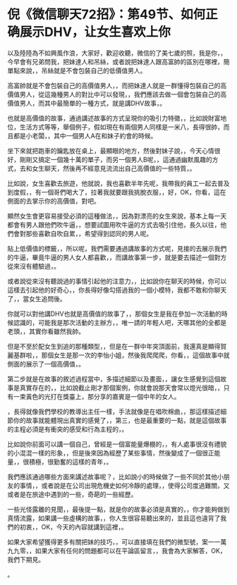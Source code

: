 # 倪《微信聊天72招》：第49节、如何正确展示DHV，让女生喜欢上你

以及陸陸為不如興風作浪，大家好，歡迎收聽，微信的了美七歲的照，我是你，，今早會有兄弟問我，把妹達人和吊絲，或者說把妹達人跟高富帥的區別在哪裡，簡單點來說，，吊絲就是不會包裝自己的低價值男人。

高富帥就是不會包裝自己的高價值男人，，而把妹達人就是一群懂得包裝自己的高價值男人，從這幾種男人的對比中可以發現，，我們應該去做一個會包裝自己的高價值男人，而其中最簡單的一種方式，就是講DHV故事，。

也就是高價值的故事，通過講述故事的方式呈現你的吸引力特徵，，比如說財富地位，生活方式等等，舉個例子，假如現在有兩個男人同樣是一米八，長得很帥，而且都是小老闆，，其中一個男人A在和妹子約會的時候。

坐下來就把跑車的鑰匙放在桌上，最顯眼的地方，然後對妹子說，，今天心情很好，剛剛又搞定一個幾十萬的單子，而另一個男人B呢，，這通過幽默風趣的方式，去和女生聊天，然後再不經意見流流出自己高價值的一些特質，。

比如說，女生喜歡去旅遊，他就說，我也喜歡半年先呢，我帶我的員工一起去普及到度假，，有一個哥們喝大了，拉著我就要跟我挑脫衣服，，好，OK，你看，這在側面的去掌示你的高價值，對吧。

顯然女生會更容易接受必須的這種做法，，因為對漂亮的女生來說，基本上每一天都會有男人跟他們吹牛逼，，想要試圖用吹牛逼的方式去吸引住他，長久以往，他們會對那些喜歡自吹自累，，希望得到認同的男人呢。

貼上低價值的標籤，，所以呢，我們需要通過講故事的方式呢，見接的去展示我們的牛逼，畢竟牛逼的男人女人都喜歡，，而講故事第一步，就是要去描述一個對方從來沒有體驗過，。

或者說從來沒有聽說過的事情引起他的注意力，，比如說你在聊天的時候，你可以這樣去引起他的好奇心，，你長得好像勾搭過我的一個小模特，我都不敢和你聊天了，，當女生追問後。

你就可以對他講DHV也就是高價值的故事了，，那個女生是我在參加一次活動的時候認識的，可能我是那次活動的主辦方，，唯一請的年輕人吧，天哪其他的全都是老頭，，其實你看雖然我帥。

但是不至於配女生到追的那種類型，，但是在一群中年突頂面前，我還真是顯得賀麗基群啦，，那個女生是那一次的李怡小姐，然後我爬爬爬，你看，，這個故事中就側面的展示了一個高價值，。

第二步就是在故事的敘述過程當中，多描述細節以及畫面，，讓女生感覺到這個故事是真實存在的，，比如說截止剛才那個案例，你就會說那天會常以燈光很暗，，只有一束黃色的光打在獎臺上，那分享的嘉賓是一個中年的女人。

，長得就像我們學校的教導出主任一樣，手法就像是在唱吹棉曲，，那這樣描述細節你的故事就能體現出真實的感覺了，，第三，也是最重要的一點，就是這個故事的主程必須是有衝突的感受和行為主程的，。

比如說你前面可以講一個自己，曾經是一個富能量爆棚的，，有人處事很沒有禮貌的小混混一樣的形象，，但是後來因為經歷了某些事情，然後變成了一個很正能量，，很積極，很勤奮的這樣的青年，。

我們應該通過哪些方面來講述故事呢？，比如說小的時候做了一些不同於其他小朋友的事情，，或者說是在公司出現危機史如何冷靜的處理，，使得公司度過難關，又或者是在旅途中遇到的一些，奇葩的一些經歷。

一些光怪露離的見聞，，最後提一點，就是你的故事必須是真實的，，你才能夠做到真情流露，如果講一些虛構的故事，，你人生很容易聽出來的，並且這也違背了我們的初衷，，OK，今天的內容就講到這裡，。

如果大家希望獲得更多有關把妹的技巧，，可以直接填在我們的微型號，案一一萬九九零，，如果大家有任何的問題都可以在平論區留言，，我會為大家解答，OK，我們下期見。

。
